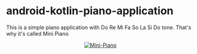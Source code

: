 # android-kotlin-piano-application
This is a simple piano application with Do Re Mi Fa So La Si Do tone. That's why it's called Mini Piano
<p align="center">
<a href="https://imgbb.com/"><img src="https://i.ibb.co/wRm3Lk3/Mini-Piano.jpg" alt="Mini-Piano" border="0"></a>
</p>
